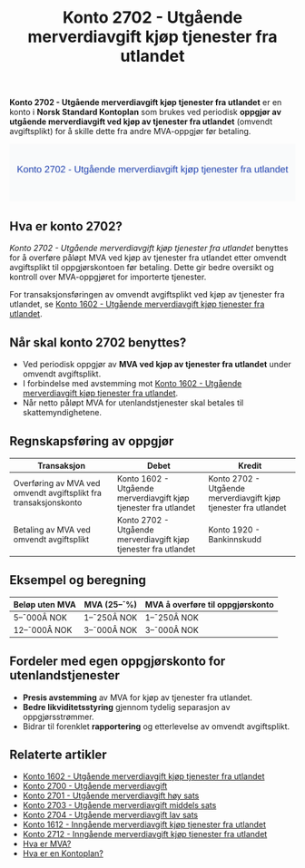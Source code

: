 ﻿---
title: "Konto 2702 - Utgående merverdiavgift kjøp tjenester fra utlandet"
seoTitle: "Konto 2702 | Utgående MVA kjøp tjenester fra utlandet | Kontoplan"
description: "Konto 2702 brukes ved oppgjør av utgående merverdiavgift for kjøp av tjenester fra utlandet (omvendt avgiftsplikt). Lær når kontoen brukes, avstemming og bokføring med eksempler."
summary: "Konto 2702: oppgjør av utgående MVA for utenlandstjenester. Bruk, avstemming og bokføring."
---

**Konto 2702 - Utgående merverdiavgift kjøp tjenester fra utlandet** er en konto i **Norsk Standard Kontoplan** som brukes ved periodisk **oppgjør av utgående merverdiavgift ved kjøp av tjenester fra utlandet** (omvendt avgiftsplikt) for å skille dette fra andre MVA-oppgjør før betaling.

![Illustrasjon av konto 2702 Utgående merverdiavgift kjøp tjenester fra utlandet](2702-utgaende-merverdiavgift-kjop-tjen-fra-utlandet-image.svg)

## Hva er konto 2702?

*Konto 2702 - Utgående merverdiavgift kjøp tjenester fra utlandet* benyttes for å overføre påløpt MVA ved kjøp av tjenester fra utlandet etter omvendt avgiftsplikt til oppgjørskontoen før betaling. Dette gir bedre oversikt og kontroll over MVA-oppgjøret for importerte tjenester.

For transaksjonsføringen av omvendt avgiftsplikt ved kjøp av tjenester fra utlandet, se [Konto 1602 - Utgående merverdiavgift kjøp tjenester fra utlandet](/blogs/kontoplan/1602-utgaende-merverdiavgift-kjop-tjen-fra-utlandet "Konto 1602 - Utgående merverdiavgift kjøp tjenester fra utlandet").

## Når skal konto 2702 benyttes?

* Ved periodisk oppgjør av **MVA ved kjøp av tjenester fra utlandet** under omvendt avgiftsplikt.
* I forbindelse med avstemming mot [Konto 1602 - Utgående merverdiavgift kjøp tjenester fra utlandet](/blogs/kontoplan/1602-utgaende-merverdiavgift-kjop-tjen-fra-utlandet "Konto 1602 - Utgående merverdiavgift kjøp tjenester fra utlandet").
* Når netto påløpt MVA for utenlandstjenester skal betales til skattemyndighetene.

## Regnskapsføring av oppgjør

| Transaksjon                                                                      | Debet                                                             | Kredit                                                                  |
|----------------------------------------------------------------------------------|-------------------------------------------------------------------|-------------------------------------------------------------------------|
| Overføring av MVA ved omvendt avgiftsplikt fra transaksjonskonto                 | Konto 1602 - Utgående merverdiavgift kjøp tjenester fra utlandet  | Konto 2702 - Utgående merverdiavgift kjøp tjenester fra utlandet        |
| Betaling av MVA ved omvendt avgiftsplikt                                          | Konto 2702 - Utgående merverdiavgift kjøp tjenester fra utlandet  | Konto 1920 - Bankinnskudd                                                |

## Eksempel og beregning

| Beløp uten MVA  | MVA (25–¯%) | MVA å overføre til oppgjørskonto |
|-----------------|------------|----------------------------------|
| 5–¯000Â NOK       | 1–¯250Â NOK  | 1–¯250Â NOK                       |
| 12–¯000Â NOK      | 3–¯000Â NOK  | 3–¯000Â NOK                       |

## Fordeler med egen oppgjørskonto for utenlandstjenester

* **Presis avstemming** av MVA for kjøp av tjenester fra utlandet.
* **Bedre likviditetsstyring** gjennom tydelig separasjon av oppgjørsstrømmer.
* Bidrar til forenklet **rapportering** og etterlevelse av omvendt avgiftsplikt.

## Relaterte artikler

* [Konto 1602 - Utgående merverdiavgift kjøp tjenester fra utlandet](/blogs/kontoplan/1602-utgaende-merverdiavgift-kjop-tjen-fra-utlandet "Konto 1602 - Utgående merverdiavgift kjøp tjenester fra utlandet")
* [Konto 2700 - Utgående merverdiavgift](/blogs/kontoplan/2700-utgaende-merverdiavgift "Konto 2700 - Utgående merverdiavgift")
* [Konto 2701 - Utgående merverdiavgift høy sats](/blogs/kontoplan/2701-utgaende-merverdiavgift-hoy-sats "Konto 2701 - Utgående merverdiavgift høy sats")
* [Konto 2703 - Utgående merverdiavgift middels sats](/blogs/kontoplan/2703-utgaende-merverdiavgift-middels-sats "Konto 2703 - Utgående merverdiavgift middels sats")
* [Konto 2704 - Utgående merverdiavgift lav sats](/blogs/kontoplan/2704-utgaende-merverdiavgift-lav-sats "Konto 2704 - Utgående merverdiavgift lav sats")
* [Konto 1612 - Inngående merverdiavgift kjøp tjenester fra utlandet](/blogs/kontoplan/1612-inngaaende-merverdiavgift-kjop-tjen-fra-utlandet "Konto 1612 - Inngående merverdiavgift kjøp tjenester fra utlandet")
* [Konto 2712 - Inngående merverdiavgift kjøp tjenester fra utlandet](/blogs/kontoplan/2712-inngaaende-merverdiavgift-kjop-tjen-fra-utlandet "Konto 2712 - Inngående merverdiavgift kjøp tjenester fra utlandet")
* [Hva er MVA?](/blogs/regnskap/hva-er-moms-mva "Hva er MVA? MVA-regnskapsføring og merverdiavgift")
* [Hva er en Kontoplan?](/blogs/regnskap/hva-er-kontoplan "Hva er en Kontoplan? Komplett Guide til Kontoplaner i Norsk Regnskap")






